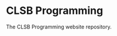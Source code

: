 # CLSB Programming
The CLSB Programming website repository.

[Click here to go to the site.]: https://clsb-programming.github.io
